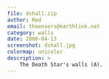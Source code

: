 ```yaml
---
file: dshall.zip
author: Red
email: theensers@earthlink.net
category: walls
date: 2000-04-13
screenshot: dshall.jpg
colormap: unicolor
description: >
    The Death Star's walls (A).
---
```

